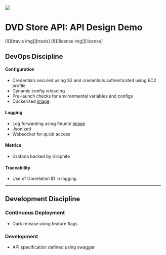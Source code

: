 <img src="https://github.com/scott-seo/dvdstore-api/blob/master/images/api-spec.png">

# DVD Store API: API Design Demo

[![][travis img]][travis]
[![][license img]][license]

## DevOps Discipline

#### Configuration
  * Credentials secured using S3 and credentials authenticated using EC2 profile
  * Dynamic config reloading
  * Pre-launch checks for environmental variables and configs 
  * Dockerized [image](https://hub.docker.com/r/scottseo/dvdstore-api/)

#### Logging
  * Log forwarding using fleuntd [image](https://hub.docker.com/r/scottseo/dvdstore-db/)
  * Jsonized
  * Websocket for quick access

#### Metrics
  * Grafana backed by Graphite

#### Traceability
  * Use of Correlation ID in logging

---

## Development Discipline

### Continuous Deployment
  * Dark release using feature flags

### Development
  * API specification defined using swagger





